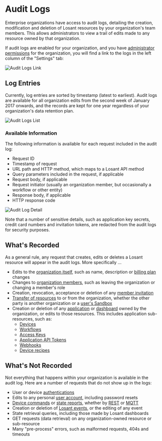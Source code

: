 # Audit Logs

Enterprise organizations have access to audit logs, detailing the creation, modification and deletion of Losant resources by your organization's team members. This allows administrators to view a trail of edits made to any resource owned by that organization.

If audit logs are enabled for your organization, and you have [administrator permissions](/organizations/members/#member-roles) for the organization, you will find a link to the logs in the left column of the "Settings" tab:

![Audit Logs Link](/images/organizations/audit-logs-overview.png "Audit Logs Link")

## Log Entries

Currently, log entries are sorted by timestamp (latest to earliest). Audit logs are available for all organization edits from the second week of January 2017 onwards, and the records are kept for one year regardless of your organization's data retention plan.

![Audit Logs List](/images/organizations/audit-logs-list.png "Audit Logs List")

### Available Information

The following information is available for each request included in the audit log:

*   Request ID
*   Timestamp of request
*   URL path and HTTP method, which maps to a Losant API method
*   Query parameters included in the request, if applicable
*   Request body, if applicable
*   Request initiator (usually an organization member, but occasionally a workflow or other entity)
*   Response body, if applicable
*   HTTP response code

![Audit Log Detail](/images/organizations/audit-log-detail.png "Audit Log Detail")

Note that a number of sensitive details, such as application key secrets, credit card numbers and invitation tokens, are redacted from the audit logs for security purposes.

## What's Recorded

As a general rule, any request that creates, edits or deletes a Losant resource will appear in the audit logs. More specifically ...

*   Edits to the [organization itself](/organizations/overview/#managing-organizations), such as name, description or [billing plan](/organizations/overview/#choosing-a-plan) changes
*   Changes to [organization members](/organizations/members/), such as leaving the organization or changing a member's role
*   Creation, revocation, acceptance or deletion of any [member invitation](/organizations/members/#inviting-new-members)
*   [Transfer of resources](/organizations/overview/#transferring-resources) to or from the organization, whether the other party is another organization or a [user's Sandbox](/user-accounts/sandbox/)
*   Creation or deletion of any [application](/applications/overview/) or [dashboard](/dashboards/overview/) owned by the organization, or edits to those resources. This includes application sub-resources, such as:
    * [Devices](/devices/overview)
    * [Workflows](/workflows/overview)
    * [Access Keys](/applications/access-keys)
    * [Application API Tokens](/applications/application-tokens)
    * [Webhooks](/applications/webhooks)
    * [Device recipes](/devices/device-recipes)

## What's Not Recorded

Not everything that happens within your organization is available in the audit log. Here are a number of requests that do not show up in the logs:

*   User or device [authentications](/rest-api/auth/)
*   Edits to any personal [user account](/user-accounts/overview/), including password resets
*   [Device commands](/devices/commands) or [state reports](/devices/state), whether by [REST](/rest-api/overview) or [MQTT](/mqtt/overfiew)
*   Creation or deletion of [Losant events](/events/overview/), or the editing of any event
*   State retrieval queries, including those made by Losant dashboards
*   GET requests (data retrieval) on any organization-owned resource or sub-resource
*   Many "pre-process" errors, such as malformed requests, 404s and timeouts
